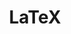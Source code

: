 ---
title: LaTeX
layout: collection
permalink: /LaTeX/
collection: LaTeX
entries_layout: grid
classes: wide
---